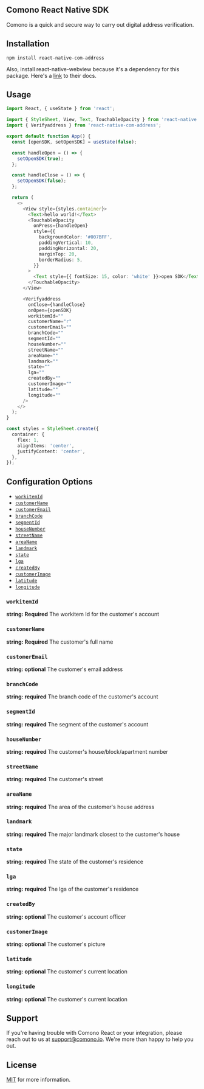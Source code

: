 ## Comono React Native SDK
Comono is a quick and secure way to carry out digital address verification.

## Installation
```
npm install react-native-com-address 
```
Also, install react-native-webview because it's a dependency for this package. Here's a [link](https://github.com/react-native-webview/react-native-webview) to their docs.

## Usage
``` Typescript
import React, { useState } from 'react';

import { StyleSheet, View, Text, TouchableOpacity } from 'react-native';
import { Verifyaddress } from 'react-native-com-address';

export default function App() {
  const [openSDK, setOpenSDK] = useState(false);

  const handleOpen = () => {
    setOpenSDK(true);
  };

  const handleClose = () => {
    setOpenSDK(false);
  };

  return (
    <>
      <View style={styles.container}>
        <Text>hello world!</Text>
        <TouchableOpacity
          onPress={handleOpen}
          style={{
            backgroundColor: '#007BFF',
            paddingVertical: 10,
            paddingHorizontal: 20,
            marginTop: 20,
            borderRadius: 5,
          }}
        >
          <Text style={{ fontSize: 15, color: 'white' }}>open SDK</Text>
        </TouchableOpacity>
      </View>

      <Verifyaddress
        onClose={handleClose}
        onOpen={openSDK}
        workitemId=""     
        customerName="r"     
        customerEmail=""     
        branchCode=""     
        segmentId=""     
        houseNumber=""     
        streetName=""     
        areaName=""     
        landmark=""     
        state=""     
        lga=""     
        createdBy=""     
        customerImage=""     
        latitude=""     
        longitude=""     
      />
    </>
  );
}

const styles = StyleSheet.create({
  container: {
    flex: 1,
    alignItems: 'center',
    justifyContent: 'center',
  },
});
```

## Configuration Options
 
* [```workitemId```](#workitemid)
* [```customerName```](#customername)
* [```customerEmail```](#customeremail)
* [```branchCode```](#branchcode)
* [```segmentId```](#segmentid)
* [```houseNumber```](#housenumber)
* [```streetName```](#streetname)
* [```areaName```](#areaname)
* [```landmark```](#landmark)
* [```state```](#state)
* [```lga```](#lga)
* [```createdBy```](#createdby)
* [```customerImage```](#customerimage)
* [```latitude```](#latitude)
* [```longitude```](#longitude)


### ```workitemId```
**string: Required** The workitem Id for the customer's account

### ```customerName```
**string: Required** The customer's full name

### ```customerEmail```
**string: optional** The customer's email address

### ```branchCode```
**string: required** The branch code of the customer's account

### ```segmentId```
**string: required** The segment of the customer's account

### ```houseNumber```
**string: required** The customer's house/block/apartment number

### ```streetName```
**string: required** The customer's street 

### ```areaName```
**string: required** The area of the customer's house address

### ```landmark```
**string: required** The major landmark closest to the customer's house

### ```state```
**string: required** The state of the customer's residence

### ```lga```
**string: required** The lga of the customer's residence

### ```createdBy```
**string: optional** The customer's account officer

### ```customerImage```
**string: optional** The customer's picture

### ```latitude```
**string: optional** The customer's current location

### ```longitude```
**string: optional** The customer's current location


## Support
If you're having trouble with Comono React or your integration, please reach out to us at support@comono.io. We're more than happy to help you out.

## License
[MIT](https://github.com/GetComono/comono-react-native/blob/main/LICENSE) for more information.
